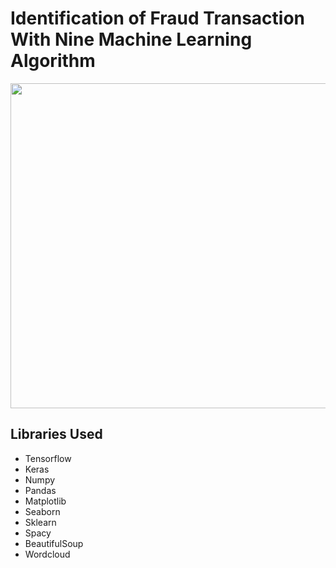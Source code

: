 # Identification of Fraud Transaction With Nine Machine Learning Algorithm
<p align="center">
</p>
<img src="https://www.bluefin.com/wp-content/uploads/2020/10/fraudulent-credit-card-transactions.jpg" width="970" height="520">
<p> </p>
<h2>Libraries Used</h2>
<ul>
  <li>Tensorflow</li>
  <li>Keras</li>
  <li>Numpy</li>
  <li>Pandas </li>
  <li>Matplotlib</li>
  <li>Seaborn</li>
  <li>Sklearn</li>
  <li>Spacy</li>
  <li>BeautifulSoup</li>
  <li>Wordcloud</li>
</ul>
